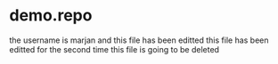 # demo.repo
the username is marjan and this file has been editted 
this file has been editted for the second time 
this file is going to be deleted 
